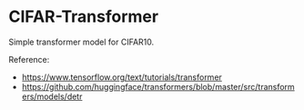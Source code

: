 # CIFAR-Transformer
Simple transformer model for CIFAR10.

Reference:
  - https://www.tensorflow.org/text/tutorials/transformer
  - https://github.com/huggingface/transformers/blob/master/src/transformers/models/detr
